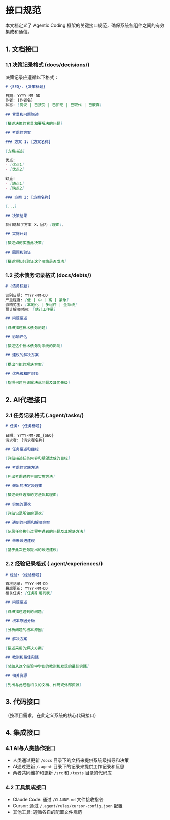 # 接口规范

本文档定义了 Agentic Coding 框架的关键接口规范，确保系统各组件之间的有效集成和通信。

## 1. 文档接口

### 1.1 决策记录格式 (docs/decisions/)

决策记录应遵循以下格式：

```markdown
# {SEQ}. {决策标题}

日期: YYYY-MM-DD
作者: {作者名}
状态: [提议 | 已接受 | 已拒绝 | 已取代 | 已废弃]

## 背景和问题陈述

[描述决策的背景和要解决的问题]

## 考虑的方案

### 方案 1: [方案名称]

[方案描述]

优点:
- [优点1]
- [优点2]

缺点:
- [缺点1]
- [缺点2]

### 方案 2: [方案名称]

[...]

## 决策结果

我们选择了方案 X，因为 [理由]。

## 实施计划

[描述如何实施此决策]

## 回顾和验证

[描述将如何验证这个决策是否成功]
```

### 1.2 技术债务记录格式 (docs/debts/)

```markdown
# {债务标题}

识别日期: YYYY-MM-DD
严重程度: [低 | 中 | 高 | 紧急]
影响范围: [本地化 | 多组件 | 全系统]
预计解决时间: [估计工作量]

## 问题描述

[详细描述技术债务问题]

## 影响评估

[描述这个技术债务对系统的影响]

## 建议的解决方案

[提出可能的解决方案]

## 优先级和时间表

[指明何时应该解决此问题及其优先级]
```

## 2. AI代理接口

### 2.1 任务记录格式 (.agent/tasks/)

```markdown
# 任务: {任务标题}

日期: YYYY-MM-DD_{SEQ}
请求者: {请求者名称}

## 任务描述和目标

[详细描述任务内容和期望达成的目标]

## 考虑的实施方法

[列出考虑过的不同实施方法]

## 做出的决定及理由

[描述最终选择的方法及其理由]

## 实施的更改

[详细记录所做的更改]

## 遇到的问题和解决方案

[记录任务执行过程中遇到的问题及其解决方法]

## 未来改进建议

[基于此次任务提出的改进建议]
```

### 2.2 经验记录格式 (.agent/experiences/)

```markdown
# 经验: {经验标题}

首次记录: YYYY-MM-DD
最后更新: YYYY-MM-DD
相关任务: [任务引用列表]

## 问题描述

[详细描述遇到的问题]

## 根本原因分析

[分析问题的根本原因]

## 解决方案

[描述采用的解决方案]

## 教训和最佳实践

[总结从这个经验中学到的教训和发现的最佳实践]

## 相关资源

[列出与此经验相关的文档、代码或外部资源]
```

## 3. 代码接口

（按项目需求，在此定义系统的核心代码接口）

## 4. 集成接口

### 4.1 AI与人类协作接口

- 人类通过更新 `/docs` 目录下的文档来提供系统级指导和决策
- AI通过更新 `/.agent` 目录下的记录来提供工作记录和反思
- 两者共同维护和更新 `/src` 和 `/tests` 目录的代码库

### 4.2 工具集成接口

- Claude Code: 通过 `/CLAUDE.md` 文件接收指令
- Cursor: 通过 `/.agent/rules/cursor-config.json` 配置
- 其他工具: 遵循各自的配置文件规范